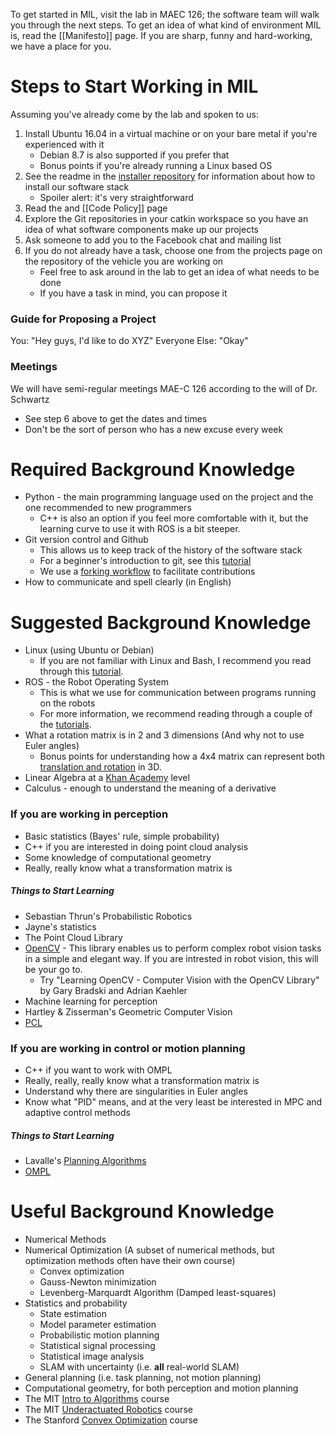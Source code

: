 To get started in MIL, visit the lab in MAEC 126; the software team will walk you through the next steps. To get an idea of what kind of environment MIL is, read the [[Manifesto]] page. If you are sharp, funny and hard-working, we have a place for you.


# Steps to Start Working in MIL

Assuming you've already come by the lab and spoken to us:

1. Install Ubuntu 16.04 in a virtual machine or on your bare metal if you're experienced with it
    * Debian 8.7 is also supported if you prefer that
    * Bonus points if you're already running a Linux based OS
2. See the readme in the [installer repository](https://github.com/uf-mil/installer) for information about how to install our software stack
    * Spoiler alert: it's very straightforward
3. Read the  and [[Code Policy]] page
4. Explore the Git repositories in your catkin workspace so you have an idea of what software components make up our projects
5. Ask someone to add you to the Facebook chat and mailing list
6. If you do not already have a task, choose one from the projects page on the repository of the vehicle you are working on
    * Feel free to ask around in the lab to get an idea of what needs to be done
    * If you have a task in mind, you can propose it

### Guide for Proposing a Project

You: "Hey guys, I'd like to do XYZ"
Everyone Else: "Okay"

### Meetings

We will have semi-regular meetings MAE-C 126 according to the will of Dr. Schwartz

* See step 6 above to get the dates and times
* Don't be the sort of person who has a new excuse every week


# Required Background Knowledge
* Python - the main programming language used on the project and the one recommended to new programmers
    * C++ is also an option if you feel more comfortable with it, but the learning curve to use it with ROS is a bit steeper.
* Git version control and Github
    * This allows us to keep track of the history of the software stack
    * For a beginner's introduction to git, see this [tutorial](http://rogerdudler.github.io/git-guide/)
    * We use a [forking workflow](https://www.atlassian.com/git/tutorials/comparing-workflows/forking-workflow) to facilitate contributions
* How to communicate and spell clearly (in English)


# Suggested Background Knowledge

* Linux (using Ubuntu or Debian)
    * If you are not familiar with Linux and Bash, I recommend you read through this [tutorial](http://ryanstutorials.net/linuxtutorial/).
* ROS - the Robot Operating System
    * This is what we use for communication between programs running on the robots
    * For more information, we recommend reading through a couple of the [tutorials](http://wiki.ros.org/ROS/Tutorials).
* What a rotation matrix is in 2 and 3 dimensions (And why not to use Euler angles)
    * Bonus points for understanding how a 4x4 matrix can represent both [translation and rotation](https://en.wikipedia.org/wiki/Transformation_matrix#Affine_transformations) in 3D.
* Linear Algebra at a [Khan Academy](https://www.khanacademy.org/math/linear-algebra) level
* Calculus - enough to understand the meaning of a derivative

### If you are working in perception

* Basic statistics (Bayes' rule, simple probability)
* C++ if you are interested in doing point cloud analysis
* Some knowledge of computational geometry
* Really, really know what a transformation matrix is

##### Things to Start Learning

* Sebastian Thrun's Probabilistic Robotics
* Jayne's statistics
* The Point Cloud Library
* [OpenCV](http://opencv.org/) - This library enables us to perform complex robot vision tasks in a simple and elegant way. If you are intrested in robot vision, this will be your go to.
    * Try "Learning OpenCV - Computer Vision with the OpenCV Library" by Gary Bradski and Adrian Kaehler
* Machine learning for perception
* Hartley & Zisserman's Geometric Computer Vision
* [PCL](pointclouds.org)

### If you are working in control or motion planning

* C++ if you want to work with OMPL
* Really, really, really know what a transformation matrix is
* Understand why there are singularities in Euler angles
* Know what "PID" means, and at the very least be interested in MPC and adaptive control methods

##### Things to Start Learning

* Lavalle's [Planning Algorithms](http://planning.cs.uiuc.edu/)
* [OMPL](http://ompl.kavrakilab.org/)


# Useful Background Knowledge

* Numerical Methods
* Numerical Optimization (A subset of numerical methods, but optimization methods often have their own course)
    * Convex optimization
    * Gauss-Newton minimization
    * Levenberg-Marquardt Algorithm (Damped least-squares)
* Statistics and probability
    * State estimation
    * Model parameter estimation
    * Probabilistic motion planning
    * Statistical signal processing
    * Statistical image analysis
    * SLAM with uncertainty (i.e. **all** real-world SLAM)
* General planning (i.e. task planning, not motion planning)
* Computational geometry, for both perception and motion planning
* The MIT [Intro to Algorithms](http://ocw.mit.edu/courses/electrical-engineering-and-computer-science/6-006-introduction-to-algorithms-fall-2011/) course
* The MIT [Underactuated Robotics](http://ocw.mit.edu/courses/electrical-engineering-and-computer-science/6-832-underactuated-robotics-spring-2009/) course
* The Stanford [Convex Optimization](http://stanford.edu/class/ee364a/) course